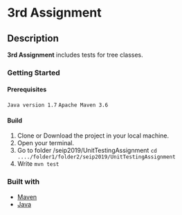 # 3rd Assignment

## Description

**3rd Assignment** includes tests for tree classes.

### Getting Started

#### Prerequisites
`Java version 1.7`
`Apache Maven 3.6`

#### Build

1. Clone or Download the project in your local machine.
2. Open your terminal.
3. Go to folder /seip2019/UnitTestingAssignment `cd ..../folder1/folder2/seip2019/UnitTestingAssignment`
4. Write `mvn test` 

### Built with
- [Maven](https://maven.apache.org)
- [Java](https://www.java.com/en/)
